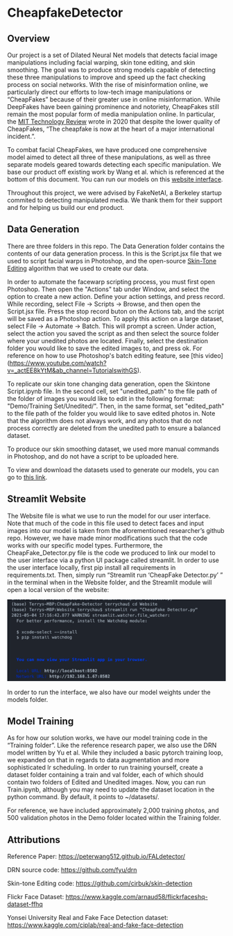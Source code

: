 # CheapfakeDetector

## Overview
Our project is a set of Dilated Neural Net models that detects facial image manipulations including facial warping, skin tone editing, and skin smoothing. The goal was to produce strong models capable of detecting these three manipulations to improve and speed up the fact checking process on social networks. With the rise of misinformation online, we particularly direct our efforts to low-tech image manipulations or “CheapFakes” because of their greater use in online misinformation. While DeepFakes have been gaining prominence and notoriety, CheapFakes still remain the most popular form of media manipulation online. In particular, the [MIT Technology Review](https://www.technologyreview.com/2020/12/22/1015442/cheapfakes-more-political-damage-2020-election-than-deepfakes/) wrote in 2020 that despite the lower quality of CheapFakes,  “The cheapfake is now at the heart of a major international incident.”. 

To combat facial CheapFakes, we have produced one comprehensive model aimed to detect all three of these manipulations, as well as three separate models geared towards detecting each specific manipulation. We base our product off existing work by Wang et al. which is referenced at the bottom of this document.
You can run our models on this [website interface](http://18.237.199.72:8501/).

Throughout this project, we were advised by FakeNetAI, a Berkeley startup commited to detecting manipulated media. We thank them for their support and for helping us build our end product.

## Data Generation
There are three folders in this repo. The Data Generation folder contains the contents of our data generation process. In this is the Script.jsx file that we used to script facial warps in Photoshop, and the open-source [Skin-Tone Editing](https://github.com/cirbuk/skin-detection) algorithm that we used to create our data. 

In order to automate the facewarp scripting process, you must first open Photoshop. Then open the "Actions" tab under Window, and select the option to create a new action. Define your action settings, and press record. While recording, select File -> Scripts -> Browse, and then open the Script.jsx file. Press the stop record buton on the Actions tab, and the script will be saved as a Photoshop action. To apply this action on a large dataset, select File -> Automate -> Batch. This will prompt a screen. Under action, select the action you saved the script as and then select the source folder where your unedited photos are located. Finally, select the destination folder you would like to save the edited images to, and press ok. For reference on how to use Photoshop's batch editing feature, see [this video] (https://www.youtube.com/watch?v=_actEE8kYtM&ab_channel=TutorialswithGS).

To replicate our skin tone changing data generation, open the Skintone Script.ipynb file. In the second cell, set "unedited_path" to the file path of the folder of images you would like to edit in the following format: "Demo/Training Set/Unedited/". Then, in the same format, set "edited_path" to the file path of the folder you would like to save edited photos in. Note that the algorithm does not always work, and any photos that do not process correctly are deleted from the unedited path to ensure a balanced dataset. 

To produce our skin smoothing dataset, we used more manual commands in Photoshop, and do not have a script to be uploaded here.

To view and download the datasets used to generate our models, you can go to [this link](https://drive.google.com/drive/folders/16XFXg5zk1uCbFNFn_5ezA4iCaLVkRvm3?usp=sharing). 

## Streamlit Website
The Website file is what we use to run the model for our user interface. Note that much of the code in this file used to detect faces and input images into our model is taken from the aforementioned researcher’s github repo. However, we have made minor modifications such that the code works with our specific model types. Furthermore, the CheapFake_Detector.py file is the code we produced to link our model to the user interface via a python UI package called streamlit. 
In order to use the user interface locally, first pip install all requirements in requirements.txt. Then, simply run “Streamlit run ‘CheapFake Detector.py’ ”  in the terminal when in the Website folder, and the Streamlit module will open a local version of the website: 

<img src="https://raw.githubusercontent.com/Terrychau541/CheapFake-Detector/main/streamlitcli.png" alt="Streamlit CLI" width="600"/>

In order to run the interface, we also have our model weights under the models folder. 

## Model Training
As for how our solution works, we have our model training code in the “Training folder”. Like the reference research paper, we also use the DRN model written by Yu et al. While they included a basic pytorch training loop, we expanded on that in regards to data augmentation and more sophisticated lr scheduling. In order to run training yourself, create a dataset folder containing a train and val folder, each of which should contain two folders of Edited and Unedited images. Now, you can run Train.ipynb, although you may need to update the dataset location in the python command. By default, it points to ~/datasets/.

For reference, we have included approximately 2,000 training photos, and 500 validation photos in the Demo folder located within the Training folder. 

## Attributions
Reference Paper: https://peterwang512.github.io/FALdetector/ 

DRN source code: https://github.com/fyu/drn

Skin-tone Editing code: https://github.com/cirbuk/skin-detection

Flickr Face Dataset: https://www.kaggle.com/arnaud58/flickrfaceshq-dataset-ffhq

Yonsei University Real and Fake Face Detection dataset: https://www.kaggle.com/ciplab/real-and-fake-face-detection
